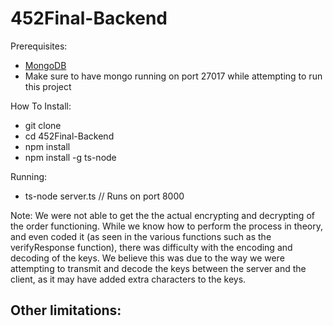 # 452Final-Backend

Prerequisites:
- [MongoDB](https://docs.mongodb.com/manual/installation/)
- Make sure to have mongo running on port 27017 while attempting to run this project

How To Install:
- git clone
- cd 452Final-Backend
- npm install
- npm install -g ts-node

Running:
- ts-node server.ts // Runs on port 8000

Note:
We were not able to get the the actual encrypting and decrypting of the order functioning. 
While we know how to perform the process in theory, and even coded it (as seen in the 
various functions such as the verifyResponse function), there was difficulty with the encoding and decoding of the keys. We believe this was due to the way we were attempting to transmit and decode the keys between the server and the client, as it may have added extra characters to the keys.

Other limitations:
- 
